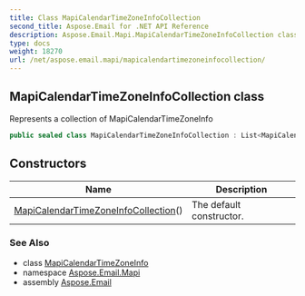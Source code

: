 ```yaml
---
title: Class MapiCalendarTimeZoneInfoCollection
second_title: Aspose.Email for .NET API Reference
description: Aspose.Email.Mapi.MapiCalendarTimeZoneInfoCollection class. Represents a collection of MapiCalendarTimeZoneInfo
type: docs
weight: 18270
url: /net/aspose.email.mapi/mapicalendartimezoneinfocollection/
---
```

## MapiCalendarTimeZoneInfoCollection class

Represents a collection of MapiCalendarTimeZoneInfo

```csharp
public sealed class MapiCalendarTimeZoneInfoCollection : List<MapiCalendarTimeZoneInfo>
```

## Constructors

| Name | Description |
| --- | --- |
| [MapiCalendarTimeZoneInfoCollection](mapicalendartimezoneinfocollection/)() | The default constructor. |

### See Also

* class [MapiCalendarTimeZoneInfo](../mapicalendartimezoneinfo/)
* namespace [Aspose.Email.Mapi](../../aspose.email.mapi/)
* assembly [Aspose.Email](../../)


